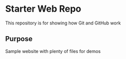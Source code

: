 # Starter Web Repo

This repository is for showing how Git and GitHub work
## Purpose

Sample website with plenty of files for demos
